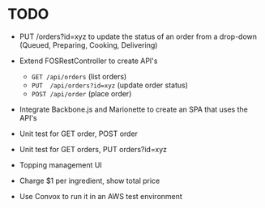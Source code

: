 # TODO

* PUT /orders?id=xyz to update the status of an order from a drop-down
(Queued, Preparing, Cooking, Delivering)

* Extend FOSRestController to create API's
  * `GET /api/orders`              (list orders)
  * `PUT  /api/orders?id=xyz`       (update order status)
  * `POST /api/order`               (place order)

* Integrate Backbone.js and Marionette to create an SPA that uses the API's

* Unit test for GET order, POST order

* Unit test for GET orders, PUT orders?id=xyz

* Topping management UI

* Charge $1 per ingredient, show total price

* Use Convox to run it in an AWS test environment

